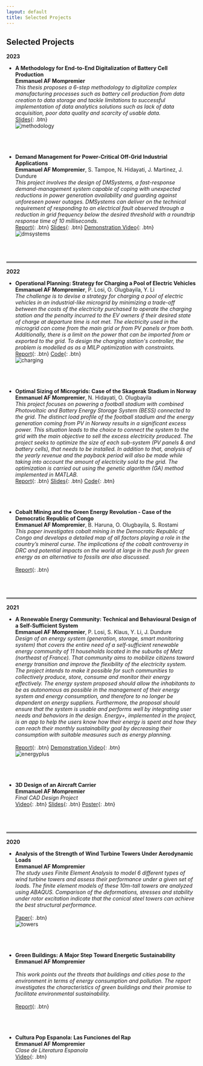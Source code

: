 ```yaml
---
layout: default
title: Selected Projects
---
```


## Selected Projects


**2023**

- **A Methodology for End-to-End Digitalization of Battery Cell Production**  
  **Emmanuel AF Mompremier**
    <br>*This thesis proposes a 6-step methodology to digitalize complex manufacturing processes such as battery cell production from data creation to data storage and tackle limitations to successful implementation of data analytics solutions such as lack of data acquisition, poor data quality and scarcity of usable data.*
    <br>[Slides](static/pdf/Thesis_Presentation.pdf){: .btn}
    <br>![methodology](static/img/methodology.jpg)<br><br><br><br>

   
   
  
  

  

- **Demand Management for Power-Critical Off-Grid Industrial Applications**  
  **Emmanuel AF Mompremier**, S. Tampoe, N. Hidayati, J. Martinez, J. Dundure
      <br>*This project involves the design of DMSystems, a fast-response demand-management system capable of coping with unexpected reductions in power generation availability and guarding against unforeseen power outages. DMSystems can deliver on the technical requirement of responding to an electrical fault observed through a reduction in grid frequency below the desired threshold with a roundtrip response time of 10 milliseconds.*
  <br>[Report](static/pdf/Challenge_Based_Module_Report.pdf){: .btn}
  [Slides](static/pdf/CBM_Final_Presentation.pdf){: .btn}
  [Demonstration Video]([static/pdf/CBM_Final_Presentation.pdf](https://www.youtube.com/watch?v=oFLpF7w5C1g)){: .btn}
  <br>![dmsystems](static/img/dmsystems.jpg)<br><br><br><br>

   
<hr style="height:4px;border-width:0;color:blue;background-color:gray">

**2022**

- **Operational Planning: Strategy for Charging a Pool of Electric Vehicles**  
  **Emmanuel AF Mompremier**, P. Losi, O. Olugbayila, Y. Li
      <br>*The challenge is to devise a strategy for charging a pool of electric vehicles in an industrial-like microgrid by minimizing a trade-off between the costs 
      of the electricity purchased to operate the charging station and the penalty incurred to the EV owners if their desired state of charge at departure time is not met. The electricity used in the microgrid can come from the main grid or from PV panels or from both. Additionally, there is a limit on the power that can be imported from or exported to the grid. To design the charging station's controller, the problem is modelled as as a MILP optimization with constraints.*
  <br>[Report](static/pdf/Operational_Planning_Report.pdf){: .btn}
  [Code](https://github.com/emmanuel-mp/operational-planing-charging-pool){: .btn}
  <br>![charging](static/img/charging.jpg)<br><br><br><br>
  

  

- **Optimal Sizing of Microgrids: Case of the Skagerak Stadium in Norway**  
  **Emmanuel AF Mompremier**, N. Hidayati, O. Olugbayila
    <br>*This project focuses on powering a football stadium with combined Photovoltaic and Battery Energy Storage System (BESS) connected to the grid. The distinct 
    load profile of the football stadium and the energy generation coming from PV in Norway results in a significant excess power. This situation leads to the choice 
    to connect the system to the grid with the main objective to sell the excess electricity produced. The project seeks to optimize the size of each sub-system (PV 
   panels & and battery cells), that needs to be installed. In addition to that, analysis of the yearly revenue and the payback period will also be made while taking 
   into account the amount of electricity sold to the grid. The optimization is carried out using the genetic algorithm (GA) method implemented in MATLAB.*  
  [Report](static/pdf/norway_report.pdf){: .btn}
  [Slides](static/pdf/norway_slides.pdf){: .btn}
  [Code](https://github.com/emmanuel-mp/optimal-sizing-stadium/tree/main){: .btn}<br><br><br><br>

  
   <!-- ![norway](static/img/norway.jpg) -->
  

- **Cobalt Mining and the Green Energy Revolution - Case of the Democratic Republic of Congo**  
  **Emmanuel AF Mompremier**, B. Haruna, O. Olugbayila, S. Rostami
      <br>*This paper investigates cobalt mining in the Democratic Republic of Congo and develops a detailed map of all factors playing a role in the
     country’s mineral curse. The implications of the cobalt controversy in DRC and potential impacts on the world at large in the push for green energy as an 
   alternative to fossils are also discussed.*  
   <br>[Report](static/pdf/mining_report.pdf){: .btn}<br><br><br><br>

  
     <!--![mining](static/img/mining.jpg)-->
  

  
  

<hr style="height:4px;border-width:0;color:blue;background-color:gray">


**2021**

- **A Renewable Energy Community: Technical and Behavioural Design of a Self-Sufficient System**  
  **Emmanuel AF Mompremier**, P. Losi, S. Klaus, Y. Li, J. Dundure
     <br>*Design of an energy system (generation, storage, smart monitoring system) that covers the entire need of a self-sufficient renewable energy community of 11 
   households located in the suburbs of Metz (northeast of France). That community aims to mobilize citizens toward energy transition and improve the flexibility of 
   the electricity system. The project intends to make it possible for such communities to collectively produce, store, consume and monitor their energy effectively. 
   The energy system proposed should allow the inhabitants to be as autonomous as possible in the management of their energy system and energy consumption, and 
   therefore to no longer be dependent on energy suppliers. Furthermore, the proposal should ensure that the system is usable and performs well by integrating user 
   needs and behaviors in the design. Energy+, implemented in the project, is an app to help the users know how their energy is spent and how they can reach their 
   monthly sustainability goal by decreasing their consumption with suitable measures such as energy planning.*  
  <br>[Report](static/pdf/energyplus_report.pdf){: .btn}
  [Demonstration Video](https://www.youtube.com/watch?v=hNCByKByH54){: .btn}
  <br>![energyplus](static/img/energyplus.jpg)<br><br><br><br>
    



- **3D Design of an Aircraft Carrier**  
  **Emmanuel AF Mompremier**    
    *Final CAD Design Project*
    <br>[Video](https://www.youtube.com/watch?v=Fx6K5C6MVKo){: .btn}
    [Slides](/static/ppt/gears.ppt){: .btn}
    [Poster](/static/poster/FinalPoster.pdf){: .btn} <br><br><br><br>



<hr style="height:4px;border-width:0;color:blue;background-color:gray">



**2020**

- **Analysis of the Strength of Wind Turbine Towers Under Aerodynamic Loads**  
  **Emmanuel AF Mompremier**
  <br>*The study uses Finite Element Analysis to model 6 different types of wind turbine towers and assess their performance under a given set of loads. The finite 
   element models of these 10m-tall towers are analyzed using ABAQUS. Comparison of the deformations, stresses and stability under rotor excitation indicate that the 
   conical steel towers can achieve the best structural performance.*  
  <br>[Paper](static/pdf/towers_paper.pdf){: .btn}
  <br>![towers](static/img/towers.jpg) <br><br><br><br>




- **Green Buildings: A Major Step Toward Energetic Sustainability**  
  **Emmanuel AF Mompremier**  
    <br>*This work points out the threats that buildings and cities pose to the environment in terms of energy consumption and pollution. The report investigates the 
    characteristics of green buildings and their promise to facilitate environmental sustainability.*  
  <br>[Report](static/pdf/Green_Buildings_Report.pdf){: .btn}<br><br><br><br>
  

- **Cultura Pop Espanola: Las Funciones del Rap**  
 **Emmanuel AF Mompremier**   
    *Clase de Literatura Espanola*  
  [Video](https://youtu.be/AgOV49G6VGo){: .btn}

